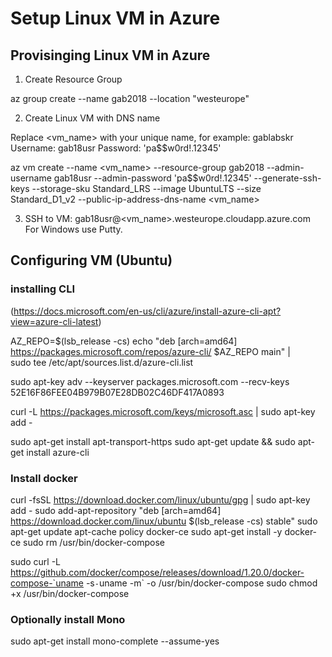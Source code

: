 # Setup Linux VM in Azure

## Provisinging Linux VM in Azure

1. Create Resource Group

az group create --name gab2018 --location "westeurope"

2. Create Linux VM with DNS name

Replace <vm_name> with your unique name, for example: gablabskr
Username: gab18usr
Password: 'pa$$w0rd!.12345'

az vm create --name <vm_name> --resource-group gab2018 --admin-username gab18usr --admin-password 'pa$$w0rd!.12345' --generate-ssh-keys --storage-sku Standard_LRS --image UbuntuLTS --size Standard_D1_v2 --public-ip-address-dns-name <vm_name>


3. SSH to VM: gab18usr@<vm_name>.westeurope.cloudapp.azure.com
For Windows use Putty.



## Configuring VM (Ubuntu)

### installing CLI
(https://docs.microsoft.com/en-us/cli/azure/install-azure-cli-apt?view=azure-cli-latest)


AZ_REPO=$(lsb_release -cs)
echo "deb [arch=amd64] https://packages.microsoft.com/repos/azure-cli/ $AZ_REPO main" | \
     sudo tee /etc/apt/sources.list.d/azure-cli.list
	 
sudo apt-key adv --keyserver packages.microsoft.com --recv-keys 52E16F86FEE04B979B07E28DB02C46DF417A0893

curl -L https://packages.microsoft.com/keys/microsoft.asc | sudo apt-key add -

sudo apt-get install apt-transport-https
sudo apt-get update && sudo apt-get install azure-cli




### Install docker

curl -fsSL https://download.docker.com/linux/ubuntu/gpg | sudo apt-key add -
sudo add-apt-repository "deb [arch=amd64] https://download.docker.com/linux/ubuntu $(lsb_release -cs) stable"
sudo apt-get update
apt-cache policy docker-ce
sudo apt-get install -y docker-ce
sudo rm /usr/bin/docker-compose

sudo curl -L https://github.com/docker/compose/releases/download/1.20.0/docker-compose-`uname -s`-`uname -m` -o /usr/bin/docker-compose
sudo chmod +x /usr/bin/docker-compose


### Optionally install Mono

sudo apt-get install mono-complete --assume-yes

